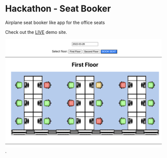 # Hackathon - Seat Booker

Airplane seat booker like app for the office seats

Check out the [LIVE](https://budavariam.github.io/seat-booker) demo site.

![lookandfeel](./public/lookandfeel.png).
